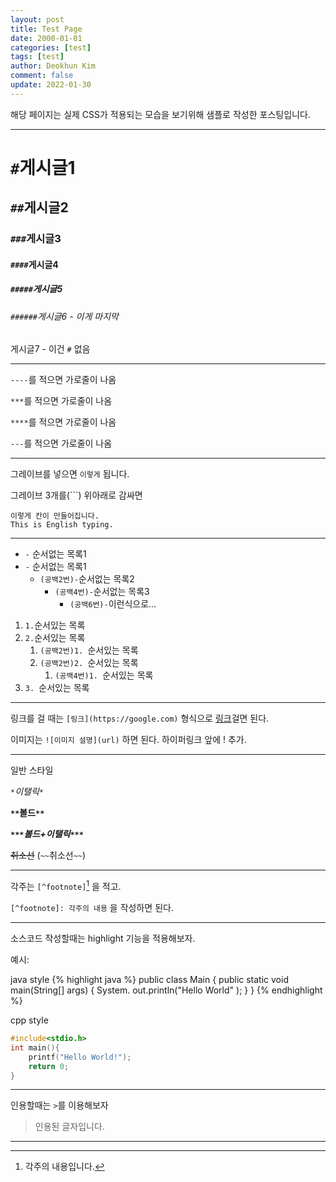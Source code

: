 ```yaml
---
layout: post
title: Test Page
date: 2000-01-01
categories: [test]
tags: [test]
author: Deokhun Kim
comment: false
update: 2022-01-30
---
```


해당 페이지는 실제 CSS가 적용되는 모습을 보기위해 샘플로 작성한 포스팅입니다.

----
# `#`게시글1
## `##`게시글2
### `###`게시글3
#### `####`게시글4
##### `#####`게시글5
###### `######`게시글6 - 이게 마지막
게시글7 - 이건 `#` 없음

----
`----`를 적으면 가로줄이 나옴

`***`를 적으면 가로줄이 나옴

`****`를 적으면 가로줄이 나옴

`---`를 적으면 가로줄이 나옴


----

그레이브를 넣으면 `이렇게` 됩니다.

그레이브 3개를(```) 위아래로 감싸면
```
이렇게 칸이 만들어집니다.
This is English typing.
```



---- 

- `-` 순서없는 목록1
- `-` 순서없는 목록1
  - `(공백2번)-`순서없는 목록2
    - `(공백4번)-`순서없는 목록3
      - `(공백6번)-`이런식으로...


1. `1.`순서있는 목록
2. `2.`순서있는 목록
   1. `(공백2번)1. `순서있는 목록
   2. `(공백2번)2. `순서있는 목록
      1. `(공백4번)1. `순서있는 목록
3. `3. `순서있는 목록

---- 
링크를 걸 때는 `[링크](https://google.com)` 형식으로 [링크](https://google.com)걸면 된다.

이미지는 `![이미지 설명](url)` 하면 된다. 하이퍼링크 앞에 ! 추가.

---- 
일반 스타일

*`*`이탤릭`*`*

**`**`볼드`**`**

***`***`볼드+이탤릭`***`***

~~취소선~~ (`~~`취소선`~~`)


---- 
각주는 `[^footnote]`[^footnote] 을 적고.

`[^footnote]: 각주의 내용` 을 작성하면 된다. 

[^footnote]: 각주의 내용입니다.

---- 

소스코드 작성할때는 highlight 기능을 적용해보자.

예시:

java style
{% highlight java %}
public class Main {
    public static void main(String[] args) {
        System. out.println("Hello World" );
    }
}
{% endhighlight %}

cpp style
```cpp
#include<stdio.h>
int main(){
    printf("Hello World!");
    return 0;
}
```

----

인용할때는 `>`를 이용해보자
> 인용된 글자입니다.




----



